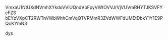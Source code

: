 VmxaU1NtUXdNVmhXYkdoVVlUQndVbFpyVWtOVVJrVjVUVmRHYTJKSVFYcFZS
bEYzVXpCT2RWTnVWbWhhCmVqQTVRMmR3ZVdWWFdUMEtDbkY1Y1E9PQoKYmN3

dys